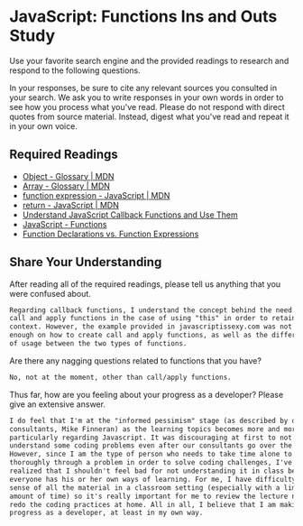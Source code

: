 # JavaScript: Functions Ins and Outs Study

Use your favorite search engine and the provided readings to research and
respond to the following questions.

In your responses, be sure to cite any relevant sources you consulted in your
search. We ask you to write responses in your own words in order to see how you
process what you've read. Please do not respond with direct quotes from source
material. Instead, digest what you've read and repeat it in your own voice.

## Required Readings

-   [Object - Glossary | MDN](https://developer.mozilla.org/en-US/docs/Glossary/Object)
-   [Array - Glossary | MDN](https://developer.mozilla.org/en-US/docs/Glossary/Array)
-   [function expression - JavaScript | MDN](https://developer.mozilla.org/en-US/docs/Web/JavaScript/Reference/Operators/function)
-   [return - JavaScript | MDN](https://developer.mozilla.org/en-US/docs/Web/JavaScript/Reference/Statements/return)
-   [Understand JavaScript Callback Functions and Use Them](http://javascriptissexy.com/understand-javascript-callback-functions-and-use-them)
-   [JavaScript - Functions](http://www.quirksmode.org/js/function.html)
-   [Function Declarations vs. Function Expressions](https://javascriptweblog.wordpress.com/2010/07/06/function-declarations-vs-function-expressions)

## Share Your Understanding

After reading all of the required readings, please tell us anything that you
were confused about.

```md
Regarding callback functions, I understand the concept behind the need for using
call and apply functions in the case of using "this" in order to retain the
context. However, the example provided in javascriptissexy.com was not clear
enough on how to create call and apply functions, as well as the difference
of usage between the two types of functions.
```

Are there any nagging questions related to functions that you have?

```md
No, not at the moment, other than call/apply functions.
```

Thus far, how are you feeling about your progress as a developer? Please give an
extensive answer.

```md
I do feel that I'm at the "informed pessimism" stage (as described by one of our
consultants, Mike Finneran) as the learning topics becomes more and more difficult,
particularly regarding Javascript. It was discouraging at first to not be able to
understand some coding problems even after our consultants go over the solution.
However, since I am the type of person who needs to take time alone to think
thoroughly through a problem in order to solve coding challenges, I've
realized that I shouldn't feel bad for not understanding it in class because
everyone has his or her own ways of learning. For me, I have difficulty making
sense of all the material in a classroom setting (especially with a limited
amount of time) so it's really important for me to review the lecture notes and
redo the coding practices at home. All in all, I believe that I am making good
progress as a developer, at least in my own way.
```
